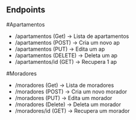 ## Endpoints
#Apartamentos
- /apartamentos (Get) -> Lista de apartamentos
- /apartamentos (POST) -> Cria um novo ap
- /apartamentos (PUT) -> Edita um ap
- /apartamentos (DELETE) -> Deleta um ap
- /apartamentos/id (GET) -> Recupera 1 ap

#Moradores
- /moradores (Get) -> Lista de moradores
- /moradores (POST) -> Cria um novo morador
- /moradores (PUT) -> Edita um morador
- /moradores (Delete) -> Deleta um morador
- /moradores/id (GET) -> Recupera um morador
